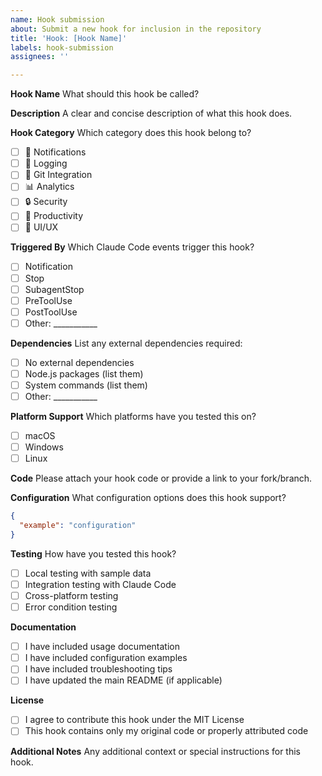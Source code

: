 ```yaml
---
name: Hook submission
about: Submit a new hook for inclusion in the repository
title: 'Hook: [Hook Name]'
labels: hook-submission
assignees: ''

---
```


**Hook Name**
What should this hook be called?

**Description**
A clear and concise description of what this hook does.

**Hook Category**
Which category does this hook belong to?
- [ ] 🔔 Notifications
- [ ] 📝 Logging  
- [ ] 🔧 Git Integration
- [ ] 📊 Analytics
- [ ] 🔒 Security
- [ ] 🚀 Productivity
- [ ] 🎨 UI/UX

**Triggered By**
Which Claude Code events trigger this hook?
- [ ] Notification
- [ ] Stop
- [ ] SubagentStop
- [ ] PreToolUse
- [ ] PostToolUse
- [ ] Other: ___________

**Dependencies**
List any external dependencies required:
- [ ] No external dependencies
- [ ] Node.js packages (list them)
- [ ] System commands (list them)
- [ ] Other: ___________

**Platform Support**
Which platforms have you tested this on?
- [ ] macOS
- [ ] Windows
- [ ] Linux

**Code**
Please attach your hook code or provide a link to your fork/branch.

**Configuration**
What configuration options does this hook support?
```json
{
  "example": "configuration"
}
```

**Testing**
How have you tested this hook?
- [ ] Local testing with sample data
- [ ] Integration testing with Claude Code
- [ ] Cross-platform testing
- [ ] Error condition testing

**Documentation**
- [ ] I have included usage documentation
- [ ] I have included configuration examples
- [ ] I have included troubleshooting tips
- [ ] I have updated the main README (if applicable)

**License**
- [ ] I agree to contribute this hook under the MIT License
- [ ] This hook contains only my original code or properly attributed code

**Additional Notes**
Any additional context or special instructions for this hook.